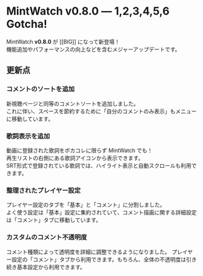 # MintWatch v0.8.0 ― 1,2,3,4,5,6 Gotcha!
MintWatch **v0.8.0** が [[BIG]] になって新登場！   
機能追加やパフォーマンスの向上などを含むメジャーアップデートです。   

## 更新点

### コメントのソートを追加
新視聴ページと同等のコメントソートを追加しました。   
これに伴い、スペースを節約するために「自分のコメントのみ表示」もメニューに移動しています。   

### 歌詞表示を追加
動画に登録された歌詞をボカコレに限らず MintWatch でも！   
再生リストの右側にある歌詞アイコンから表示できます。   
SRT形式で登録されている歌詞では、ハイライト表示と自動スクロールも利用できます。    

### 整理されたプレイヤー設定
プレイヤー設定のタブを「基本」と「コメント」に分割しました。   
よく使う設定は「基本」設定に集約されていて、コメント描画に関する詳細設定は「コメント」タブに移動しています。

### カスタムのコメント不透明度
コメント種類によって透明度を詳細に調整できるようになりました。
プレイヤー設定の「コメント」タブから利用できます。もちろん、全体の不透明度は引き続き基本設定から利用できます。

